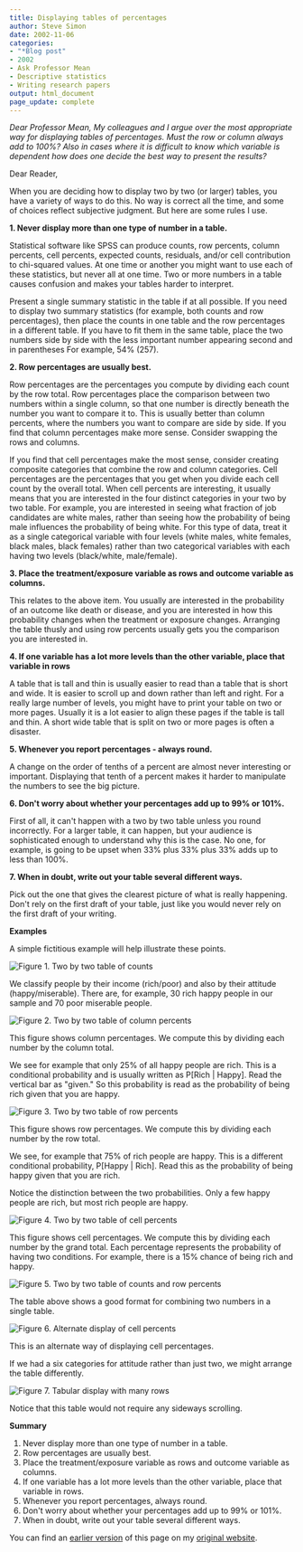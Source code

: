 ```yaml
---
title: Displaying tables of percentages
author: Steve Simon
date: 2002-11-06
categories:
- "*Blog post"
- 2002
- Ask Professor Mean
- Descriptive statistics
- Writing research papers
output: html_document
page_update: complete
---
```


*Dear Professor Mean, My colleagues and I argue over the most appropriate way for displaying tables of percentages. Must the row or column always add to 100%? Also in cases where it is difficult to know which variable is dependent how does one decide the best way to present the results?*

<!---more--->

Dear Reader,

When you are deciding how to display two by two (or larger) tables, you have a variety of ways to do this. No way is correct all the time, and some of choices reflect subjective judgment. But here are some rules I use.

**1. Never display more than one type of number in a table.**

Statistical software like SPSS can produce counts, row percents, column percents, cell percents, expected counts, residuals, and/or cell contribution to chi-squared values. At one time or another you might want to use each of these statistics, but never all at one time. Two or more numbers in a table causes confusion and makes your tables harder to interpret.

Present a single summary statistic in the table if at all possible. If you need to display two summary statistics (for example, both counts and row percentages), then place the counts in one table and the row percentages in a different table. If you have to fit them in the same table, place the two numbers side by side with the less important number appearing second and in parentheses For example, 54% (257).

**2. Row percentages are usually best.** 

Row percentages are the percentages you compute by dividing each count by the row total. Row percentages place the comparison between two numbers within a single column, so that one number is directly beneath the number you want to compare it to. This is usually better than column percents, where the numbers you want to compare are side by side. If you find that column percentages make more sense. Consider swapping the rows and columns.

If you find that cell percentages make the most sense, consider creating composite categories that combine the row and column categories. Cell percentages are the percentages that you get when you divide each cell count by the overall total. When cell percents are interesting, it usually means that you are interested in the four distinct categories in your two by two table. For example, you are interested in seeing what fraction of job candidates are white males, rather than seeing how the probability of being male influences the probability of being white. For this type of data, treat it as a single categorical variable with four levels (white males, white females, black males, black females) rather than two categorical variables with each having two levels (black/white, male/female).

**3. Place the treatment/exposure variable as rows and outcome variable as columns.**

This relates to the above item. You usually are interested in the probability of an outcome like death or disease, and you are interested in how this probability changes when the treatment or exposure changes. Arranging the table thusly and using row percents usually gets you the comparison you are interested in.

**4. If one variable has a lot more levels than the other variable, place that variable in rows**

A table that is tall and thin is usually easier to read than a table that is short and wide. It is easier to scroll up and down rather than left and right. For a really large number of levels, you might have to print your table on two or more pages. Usually it is a lot easier to align these pages if the table is tall and thin. A short wide table that is split on two or more pages is often a disaster.

**5. Whenever you report percentages - always round.**

A change on the order of tenths of a percent are almost never interesting or important. Displaying that tenth of a percent makes it harder to manipulate the numbers to see the big picture.

**6. Don't worry about whether your percentages add up to 99% or 101%.**

First of all, it can't happen with a two by two table unless you round incorrectly. For a larger table, it can happen, but your audience is sophisticated enough to understand why this is the case. No one, for example, is going to be upset when 33% plus 33% plus 33% adds up to less than 100%.

**7. When in doubt, write out your table several different ways.**

Pick out the one that gives the clearest picture of what is really happening. Don't rely on the first draft of your table, just like you would never rely on the first draft of your writing.

**Examples**

A simple fictitious example will help illustrate these points.

![Figure 1. Two by two table of counts](http://www.pmean.com/new-images/02/percentage-0201.gif)

We classify people by their income (rich/poor) and also by their attitude (happy/miserable). There are, for example, 30 rich happy people in our sample and 70 poor miserable people.

![Figure 2. Two by two table of column percents](http://www.pmean.com/new-images/02/percentage-0202.gif)

This figure shows column percentages. We compute this by dividing each number by the column total.

We see for example that only 25% of all happy people are rich. This is a conditional probability and is usually written as P[Rich | Happy]. Read the vertical bar as "given." So this probability is read as the probability of being rich given that you are happy.

![Figure 3. Two by two table of row percents](http://www.pmean.com/new-images/02/percentage-0203.gif)

This figure shows row percentages. We compute this by dividing each number by the row total.

We see, for example that 75% of rich people are happy. This is a
different conditional probability, P[Happy | Rich]. Read this as the probability of being happy given that you are rich.

Notice the distinction between the two probabilities. Only a few happy people are rich, but most rich people are happy.

![Figure 4. Two by two table of cell percents](http://www.pmean.com/new-images/02/percentage-0204.gif)

This figure shows cell percentages. We compute this by dividing each number by the grand total. Each percentage represents the probability of having two conditions. For example, there is a 15% chance of being rich and happy.

![Figure 5. Two by two table of counts and row percents](http://www.pmean.com/new-images/02/percentage-0205.gif)

The table above shows a good format for combining two numbers in a single table.

![Figure 6. Alternate display of cell percents](http://www.pmean.com/new-images/02/percentage-0206.gif)

This is an alternate way of displaying cell percentages.

If we had a six categories for attitude rather than just two, we might arrange the table differently.

![Figure 7. Tabular display with many rows](http://www.pmean.com/new-images/02/percentage-0207.gif)

Notice that this table would not require any sideways scrolling.

**Summary**

1.  Never display more than one type of number in a table.
2.  Row percentages are usually best.
3.  Place the treatment/exposure variable as rows and outcome variable as columns.
4.  If one variable has a lot more levels than the other variable, place that variable in rows.
5.  Whenever you report percentages, always round.
6.  Don't worry about whether your percentages add up to 99% or 101%.
7.  When in doubt, write out your table several different ways.

You can find an [earlier version][sim1] of this page on my [original website][sim2].

[sim1]: http://www.pmean.com/02/percentage.html
[sim2]: http://www.pmean.com/original_site.html
